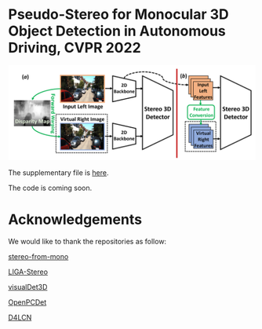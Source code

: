 # Pseudo-Stereo for Monocular 3D Object Detection in Autonomous Driving, CVPR 2022
![avatar](img/overview.png)

The supplementary file is [here](pdf/supplementary_file.pdf).

The code is coming soon.

# Acknowledgements
 We would like to thank the repositories as follow:

 [stereo-from-mono](https://github.com/nianticlabs/stereo-from-mono)

 [LIGA-Stereo](https://github.com/xy-guo/LIGA-Stereo)

 [visualDet3D](https://github.com/Owen-Liuyuxuan/visualDet3D)

 [OpenPCDet](https://github.com/open-mmlab/OpenPCDet)
 
 [D4LCN](https://github.com/dingmyu/D4LCN)


